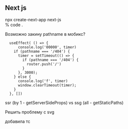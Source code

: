 ## Next js

npx create-next-app next-js  
% code .  

Возможно закину pathname в мобикс?
```
  useEffect( () => {
      console.log('00000', timer)
    if (pathname === '/404') {
      timer = setTimeout(() => {
        if (pathname === '/404') {
          router.push('/')
        }
      }, 3000);
    } else {
      console.log('f', timer)
      window.clearTimeout(timer);
    }
  }, [])
```
  
ssr (by 1 - getServerSideProps) vs ssg (all - getStaticPaths)  
  
Решить проблему с svg  
    
добавила тс